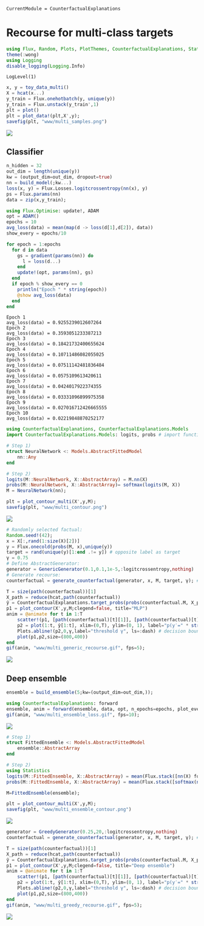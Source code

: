 ```@meta
CurrentModule = CounterfactualExplanations 
```

# Recourse for multi-class targets


```julia
using Flux, Random, Plots, PlotThemes, CounterfactualExplanations, Statistics
theme(:wong)
using Logging
disable_logging(Logging.Info)
```


    LogLevel(1)



```julia
x, y = toy_data_multi()
X = hcat(x...)
y_train = Flux.onehotbatch(y, unique(y))
y_train = Flux.unstack(y_train',1)
plt = plot()
plt = plot_data!(plt,X',y);
savefig(plt, "www/multi_samples.png")
```

![](www/multi_samples.png)

## Classifier


```julia
n_hidden = 32
out_dim = length(unique(y))
kw = (output_dim=out_dim, dropout=true)
nn = build_model(;kw...)
loss(x, y) = Flux.Losses.logitcrossentropy(nn(x), y)
ps = Flux.params(nn)
data = zip(x,y_train);
```


```julia
using Flux.Optimise: update!, ADAM
opt = ADAM()
epochs = 10
avg_loss(data) = mean(map(d -> loss(d[1],d[2]), data))
show_every = epochs/10

for epoch = 1:epochs
  for d in data
    gs = gradient(params(nn)) do
      l = loss(d...)
    end
    update!(opt, params(nn), gs)
  end
  if epoch % show_every == 0
    println("Epoch " * string(epoch))
    @show avg_loss(data)
  end
end
```

    Epoch 1
    avg_loss(data) = 0.9255239012607264
    Epoch 2
    avg_loss(data) = 0.3593051233387213
    Epoch 3
    avg_loss(data) = 0.18421732400655624
    Epoch 4
    avg_loss(data) = 0.10711486082055025
    Epoch 5
    avg_loss(data) = 0.07511142481836484
    Epoch 6
    avg_loss(data) = 0.0575109613420611
    Epoch 7
    avg_loss(data) = 0.0424017922374355
    Epoch 8
    avg_loss(data) = 0.03331096899975358
    Epoch 9
    avg_loss(data) = 0.027016712426665555
    Epoch 10
    avg_loss(data) = 0.02219848870252177



```julia
using CounterfactualExplanations, CounterfactualExplanations.Models
import CounterfactualExplanations.Models: logits, probs # import functions in order to extend

# Step 1)
struct NeuralNetwork <: Models.AbstractFittedModel
    nn::Any
end

# Step 2)
logits(M::NeuralNetwork, X::AbstractArray) = M.nn(X)
probs(M::NeuralNetwork, X::AbstractArray)= softmax(logits(M, X))
M = NeuralNetwork(nn);
```


```julia
plt = plot_contour_multi(X',y,M);
savefig(plt, "www/multi_contour.png")
```

![](www/multi_contour.png)


```julia
# Randomly selected factual:
Random.seed!(42);
x = X[:,rand(1:size(X)[2])]
y = Flux.onecold(probs(M, x),unique(y))
target = rand(unique(y)[1:end .!= y]) # opposite label as target
γ = 0.75
# Define AbstractGenerator:
generator = GenericGenerator(0.1,0.1,1e-5,:logitcrossentropy,nothing)
# Generate recourse:
counterfactual = generate_counterfactual(generator, x, M, target, γ); # generate recourse
```


```julia
T = size(path(counterfactual))[1]
X_path = reduce(hcat,path(counterfactual))
ŷ = CounterfactualExplanations.target_probs(probs(counterfactual.M, X_path),target)
p1 = plot_contour(X',y,M;clegend=false, title="MLP")
anim = @animate for t in 1:T
    scatter!(p1, [path(counterfactual)[t][1]], [path(counterfactual)[t][2]], ms=5, color=Int(y), label="")
    p2 = plot(1:t, ŷ[1:t], xlim=(0,T), ylim=(0, 1), label="p(y′=" * string(target) * ")", title="Validity", lc=:black)
    Plots.abline!(p2,0,γ,label="threshold γ", ls=:dash) # decision boundary
    plot(p1,p2,size=(800,400))
end
gif(anim, "www/multi_generic_recourse.gif", fps=5);
```

![](www/multi_generic_recourse.gif)

## Deep ensemble


```julia
ensemble = build_ensemble(5;kw=(output_dim=out_dim,));
```


```julia
using CounterfactualExplanations: forward
ensemble, anim = forward(ensemble, data, opt, n_epochs=epochs, plot_every=1); # fit the ensemble
gif(anim, "www/multi_ensemble_loss.gif", fps=10);
```

![](www/multi_ensemble_loss.gif)


```julia
# Step 1)
struct FittedEnsemble <: Models.AbstractFittedModel
    ensemble::AbstractArray
end

# Step 2)
using Statistics
logits(M::FittedEnsemble, X::AbstractArray) = mean(Flux.stack([nn(X) for nn in M.ensemble],3), dims=3)
probs(M::FittedEnsemble, X::AbstractArray) = mean(Flux.stack([softmax(nn(X)) for nn in M.ensemble],3),dims=3)

M=FittedEnsemble(ensemble);
```


```julia
plt = plot_contour_multi(X',y,M);
savefig(plt, "www/multi_ensemble_contour.png")
```

![](www/multi_ensemble_contour.png)


```julia
generator = GreedyGenerator(0.25,20,:logitcrossentropy,nothing)
counterfactual = generate_counterfactual(generator, x, M, target, γ); # generate recourse
```


```julia
T = size(path(counterfactual))[1]
X_path = reduce(hcat,path(counterfactual))
ŷ = CounterfactualExplanations.target_probs(probs(counterfactual.M, X_path),target)
p1 = plot_contour(X',y,M;clegend=false, title="Deep ensemble")
anim = @animate for t in 1:T
    scatter!(p1, [path(counterfactual)[t][1]], [path(counterfactual)[t][2]], ms=5, color=Int(y), label="")
    p2 = plot(1:t, ŷ[1:t], xlim=(0,T), ylim=(0, 1), label="p(y′=" * string(target) * ")", title="Validity", lc=:black)
    Plots.abline!(p2,0,γ,label="threshold γ", ls=:dash) # decision boundary
    plot(p1,p2,size=(800,400))
end
gif(anim, "www/multi_greedy_recourse.gif", fps=5);
```

![](www/multi_greedy_recourse.gif)
